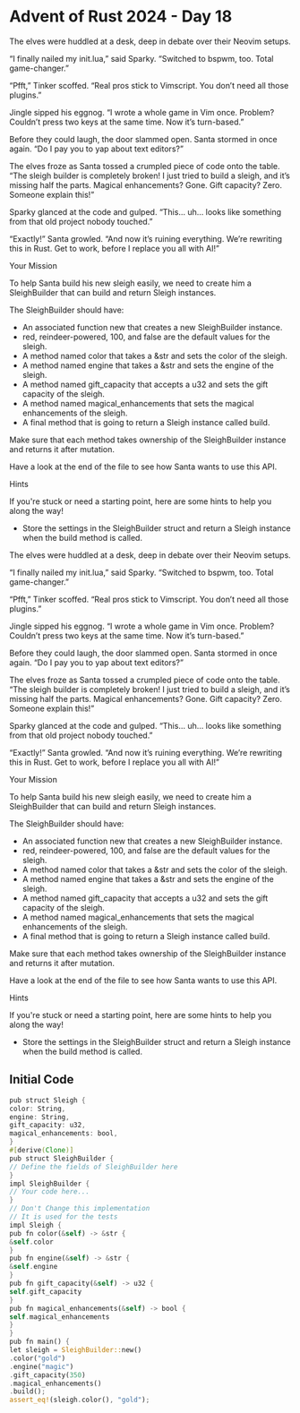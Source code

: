 # Advent of Rust 2024 - Day 18

The elves were huddled at a desk, deep in debate over their Neovim setups.

“I finally nailed my init.lua,” said Sparky. “Switched to bspwm, too. Total game-changer.”

“Pfft,” Tinker scoffed. “Real pros stick to Vimscript. You don’t need all those plugins.”

Jingle sipped his eggnog. “I wrote a whole game in Vim once. Problem? Couldn’t press two keys at the same time. Now it’s turn-based.”

Before they could laugh, the door slammed open. Santa stormed in once again. “Do I pay you to yap about text editors?”

The elves froze as Santa tossed a crumpled piece of code onto the table. “The sleigh builder is completely broken! I just tried to build a sleigh, and it’s missing half the parts. Magical enhancements? Gone. Gift capacity? Zero. Someone explain this!”

Sparky glanced at the code and gulped. “This… uh… looks like something from that old project nobody touched.”

“Exactly!” Santa growled. “And now it’s ruining everything. We’re rewriting this in Rust. Get to work, before I replace you all with AI!”

Your Mission

To help Santa build his new sleigh easily, we need to create him a SleighBuilder that can build and return Sleigh instances.

The SleighBuilder should have:

- An associated function new that creates a new SleighBuilder instance.
- red, reindeer-powered, 100, and false are the default values for the sleigh.
- A method named color that takes a &str and sets the color of the sleigh.
- A method named engine that takes a &str and sets the engine of the sleigh.
- A method named gift_capacity that accepts a u32 and sets the gift capacity of the sleigh.
- A method named magical_enhancements that sets the magical enhancements of the sleigh.
- A final method that is going to return a Sleigh instance called build.

Make sure that each method takes ownership of the SleighBuilder instance and returns it after mutation.

Have a look at the end of the file to see how Santa wants to use this API.

Hints

If you're stuck or need a starting point, here are some hints to help you along the way!

- Store the settings in the SleighBuilder struct and return a Sleigh instance when the build method is called.

The elves were huddled at a desk, deep in debate over their Neovim setups.

“I finally nailed my init.lua,” said Sparky. “Switched to bspwm, too. Total game-changer.”

“Pfft,” Tinker scoffed. “Real pros stick to Vimscript. You don’t need all those plugins.”

Jingle sipped his eggnog. “I wrote a whole game in Vim once. Problem? Couldn’t press two keys at the same time. Now it’s turn-based.”

Before they could laugh, the door slammed open. Santa stormed in once again. “Do I pay you to yap about text editors?”

The elves froze as Santa tossed a crumpled piece of code onto the table. “The sleigh builder is completely broken! I just tried to build a sleigh, and it’s missing half the parts. Magical enhancements? Gone. Gift capacity? Zero. Someone explain this!”

Sparky glanced at the code and gulped. “This… uh… looks like something from that old project nobody touched.”

“Exactly!” Santa growled. “And now it’s ruining everything. We’re rewriting this in Rust. Get to work, before I replace you all with AI!”

Your Mission

To help Santa build his new sleigh easily, we need to create him a SleighBuilder that can build and return Sleigh instances.

The SleighBuilder should have:

- An associated function new that creates a new SleighBuilder instance.
- red, reindeer-powered, 100, and false are the default values for the sleigh.
- A method named color that takes a &str and sets the color of the sleigh.
- A method named engine that takes a &str and sets the engine of the sleigh.
- A method named gift_capacity that accepts a u32 and sets the gift capacity of the sleigh.
- A method named magical_enhancements that sets the magical enhancements of the sleigh.
- A final method that is going to return a Sleigh instance called build.

Make sure that each method takes ownership of the SleighBuilder instance and returns it after mutation.

Have a look at the end of the file to see how Santa wants to use this API.

Hints

If you're stuck or need a starting point, here are some hints to help you along the way!

- Store the settings in the SleighBuilder struct and return a Sleigh instance when the build method is called.

## Initial Code
```rust
pub struct Sleigh {
color: String,
engine: String,
gift_capacity: u32,
magical_enhancements: bool,
}
#[derive(Clone)]
pub struct SleighBuilder {
// Define the fields of SleighBuilder here
}
impl SleighBuilder {
// Your code here...
}
// Don't Change this implementation
// It is used for the tests
impl Sleigh {
pub fn color(&self) -> &str {
&self.color
}
pub fn engine(&self) -> &str {
&self.engine
}
pub fn gift_capacity(&self) -> u32 {
self.gift_capacity
}
pub fn magical_enhancements(&self) -> bool {
self.magical_enhancements
}
}
pub fn main() {
let sleigh = SleighBuilder::new()
.color("gold")
.engine("magic")
.gift_capacity(350)
.magical_enhancements()
.build();
assert_eq!(sleigh.color(), "gold");
```
